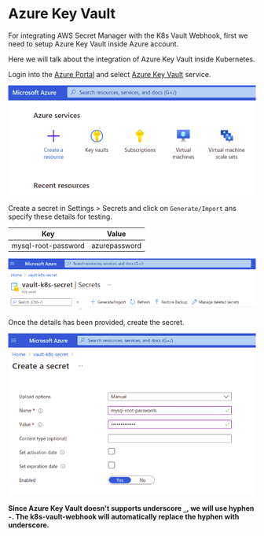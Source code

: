 # Azure Key Vault

For integrating AWS Secret Manager with the K8s Vault Webhook, first we need to setup Azure Key Vault inside Azure account.

Here we will talk about the integration of Azure Key Vault inside Kubernetes.

Login into the [Azure Portal](http://portal.azure.com/#home) and select [Azure Key Vault](https://azure.microsoft.com/en-in/services/key-vault/) service.

![](./images/azure-key-vault-azure.png)

Create a secret in Settings > Secrets and click on `Generate/Import` ans specify these details for testing.

|**Key**|**Value**|
|-------|---------|
| mysql-root-password | azurepassword |

![](./images/azure-key-vault-secrets.png)

Once the details has been provided, create the secret.

![](./images/azure-key-vault-name.png)

**Since Azure Key Vault doesn't supports underscore `_`, we will use hyphen `-`. The k8s-vault-webhook will automatically replace the hyphen with underscore.**
